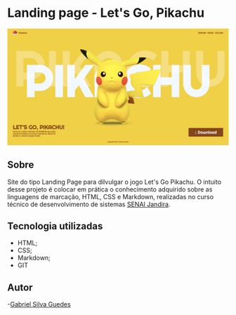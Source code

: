 # Landing page - Let's Go, Pikachu
![](./screenshot/preview.png)
## Sobre

Site do tipo Landing Page para dilvulgar o jogo Let's Go Pikachu.
O intuito desse projeto é colocar em prática o conhecimento adquirido sobre as linguagens de marcação, HTML, CSS e Markdown, realizadas no curso técnico de desenvolvimento de sistemas [SENAI Jandira](https://sp.senai.br/unidade/jandira/).

## Tecnologia utilizadas
- HTML;
- CSS;
- Markdown;
- GIT

## Autor

-[Gabriel Silva Guedes]()
